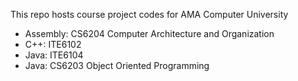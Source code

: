 This repo hosts course project codes for AMA Computer University

- Assembly: CS6204 Computer Architecture and Organization
- C++: ITE6102
- Java: ITE6104
- Java: CS6203 Object Oriented Programming
